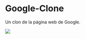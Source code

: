 # Google-Clone
Un clon de la página web de Google.

![](https://static.platzi.com/media/landing-projects/Proyecto-CSS-Grid-Flexbox.png)

